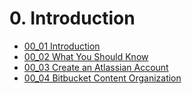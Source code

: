 # 0. Introduction

<!-- TocStart -->
- [00_01 Introduction](./00_01_intro/README.md)
- [00_02 What You Should Know](./00_02_what_you_should_know/README.md)
- [00_03 Create an Atlassian Account](./00_03_atlassian_acct/README.md)
- [00_04 Bitbucket Content Organization](./00_04_content_org/README.md)
<!-- TocEnd -->


<!-- FooterSkip -->
